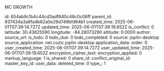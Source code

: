 MC GROWTH

id: 654ab9c1b4c44cd3adf640c48c0c06ff
parent_id: 937434a3a6fa4b62a0e29d749bfd64b1
created_time: 2025-06-01T07:39:14.727Z
updated_time: 2025-06-01T07:39:19.652Z
is_conflict: 0
latitude: 30.43825590
longitude: -84.28073290
altitude: 0.0000
author: 
source_url: 
is_todo: 0
todo_due: 0
todo_completed: 0
source: joplin-desktop
source_application: net.cozic.joplin-desktop
application_data: 
order: 0
user_created_time: 2025-06-01T07:39:14.727Z
user_updated_time: 2025-06-01T07:39:19.652Z
encryption_cipher_text: 
encryption_applied: 0
markup_language: 1
is_shared: 0
share_id: 
conflict_original_id: 
master_key_id: 
user_data: 
deleted_time: 0
type_: 1